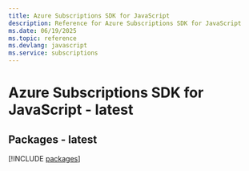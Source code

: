 ```yaml
---
title: Azure Subscriptions SDK for JavaScript
description: Reference for Azure Subscriptions SDK for JavaScript
ms.date: 06/19/2025
ms.topic: reference
ms.devlang: javascript
ms.service: subscriptions
---
```

# Azure Subscriptions SDK for JavaScript - latest
## Packages - latest
[!INCLUDE [packages](subscriptions-index.md)]
